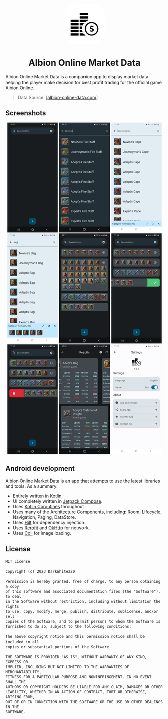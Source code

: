 <p align="center">
  <img src="art/ic_launcher-playstore.png" width="128px" style="border-radius: 25%" />
</p>
<h1 align="center">Albion Online Market Data</h1> 

Albion Online Market Data is a companion app to display market data helping the player make decision for best profit trading for the official game Albion Online.

> Data Source: [[albion-online-data.com](https://albion-online-data.com/)]

## Screenshots

<p align="center">
    <img src="art/1.png" width=32% height=32%>
    <img src="art/2.png" width=32% height=32%>
    <img src="art/3.png" width=32% height=32%>
    <img src="art/4.png" width=32% height=32%>
    <img src="art/5.png" width=32% height=32%>
    <img src="art/6.png" width=32% height=32%>
    <img src="art/7.png" width=32% height=32%>
    <img src="art/8.png" width=32% height=32%>
    <img src="art/9.png" width=32% height=32%>
</p>

## Android development

Albion Online Market Data is an app that attempts to use the latest libraries and tools. As a summary:

 * Entirely written in [Kotlin](https://kotlinlang.org/).
 * UI completely written in [Jetpack Compose](https://developer.android.com/jetpack/compose).
 * Uses [Kotlin Coroutines](https://kotlinlang.org/docs/reference/coroutines/coroutines-guide.html) throughout.
 * Uses many of the [Architecture Components](https://developer.android.com/topic/libraries/architecture/), including: Room, Lifecycle, Navigation, Paging, DataStore.
 * Uses [Hilt](https://dagger.dev/hilt/) for dependency injection
 * Uses [Rerofit](https://square.github.io/retrofit/) and [OkHttp](https://square.github.io/okhttp/) for network.
 * Uses [Coil](https://github.com/coil-kt/coil) for image loading.

## License

```
MIT License

Copyright (c) 2023 DarkWhite220

Permission is hereby granted, free of charge, to any person obtaining a copy
of this software and associated documentation files (the "Software"), to deal
in the Software without restriction, including without limitation the rights
to use, copy, modify, merge, publish, distribute, sublicense, and/or sell
copies of the Software, and to permit persons to whom the Software is
furnished to do so, subject to the following conditions:

The above copyright notice and this permission notice shall be included in all
copies or substantial portions of the Software.

THE SOFTWARE IS PROVIDED "AS IS", WITHOUT WARRANTY OF ANY KIND, EXPRESS OR
IMPLIED, INCLUDING BUT NOT LIMITED TO THE WARRANTIES OF MERCHANTABILITY,
FITNESS FOR A PARTICULAR PURPOSE AND NONINFRINGEMENT. IN NO EVENT SHALL THE
AUTHORS OR COPYRIGHT HOLDERS BE LIABLE FOR ANY CLAIM, DAMAGES OR OTHER
LIABILITY, WHETHER IN AN ACTION OF CONTRACT, TORT OR OTHERWISE, ARISING FROM,
OUT OF OR IN CONNECTION WITH THE SOFTWARE OR THE USE OR OTHER DEALINGS IN THE
SOFTWARE.
```
